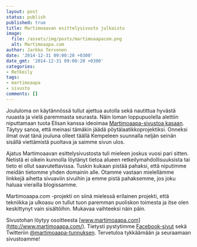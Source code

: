 ```yaml
---
layout: post
status: publish
published: true
title: Martimoaavan esittelysivusto julkaistu
image:
  file: /assets/img/posts/martimoaapacom.png
  alt: Martimoaapa.com
author: Jarkko Tervonen
date: '2014-12-31 09:00:20 +0300'
date_gmt: '2014-12-31 09:00:20 +0300'
categories:
- Retkeily
tags:
- martimoaapa
- sivusto
comments: []
---
```

Joululoma on käytännössä tullut ajettua autolla sekä nautittua hyvästä ruuasta ja vielä paremmasta seurasta. Näin loman loppupuolella alettiin niputtamaan tuota Elisan kanssa ideoimaa [Martimoaapa-sivustoa kasaan](http://www.martimoaapa.com/). Täytyy sanoa, että meinasi tämäkin jäädä pöytälaatikkoprojektiksi. Onneksi ilmat ovat tänä jouluna olleet täällä Kempeleen suunnalla neljän seinän sisällä viettämistä puoltava ja saimme sivun ulos.

Ajatus Martimoaavan esittelysivustosta tuli mieleen joskus vuosi pari sitten. Netistä ei oikein kunnolla löytänyt tietoa alueen retkeilymahdollisuuksista tai tieto ei ollut saavutettavissa. Tuskin kukaan pistää pahaksi, että niputimme meidän tietomme yhden domainin alle. Otamme vastaan mielellämme linkkejä aihetta sivuaviin sivuihin ja emme pistä pahaksemme, jos joku haluaa vierailla blogissamme.

Martimoaapa.com -projekti on siinä mielessä erilainen projekti, että tekniikka ja ulkoasu on tullut tuon paremman puoliskon toimesta ja itse olen keskittynyt vain sisältöihin. Mukavaa vaihteeksi näin päin.

Sivustohan löytyy osoitteesta [www.martimoaapa.com](http://www.martimoaapa.com/). Tietysti pystytimme [Facebook-sivut](https://www.facebook.com/martimoaapacom) sekä Twitteriin [@martimoaapa-tunnuksen](https://twitter.com/martimoaapa). Tervetuloa tykkäämään ja seuraamaan sivustoamme!
